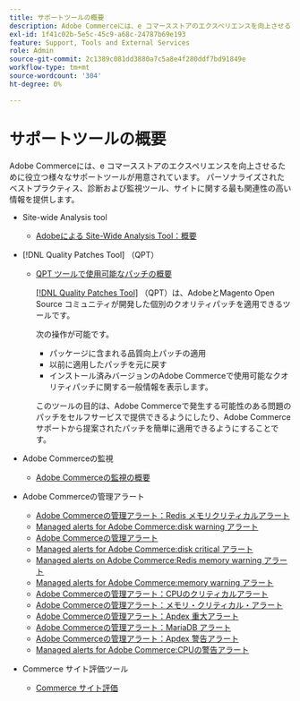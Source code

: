 ```yaml
---
title: サポートツールの概要
description: Adobe Commerceには、e コマースストアのエクスペリエンスを向上させるために役立つ様々なサポートツールが用意されています。 パーソナライズされたベストプラクティス、診断および監視ツール、サイトに関する最も関連性の高い情報を提供します。
exl-id: 1f41c02b-5e5c-45c9-a68c-24787b69e193
feature: Support, Tools and External Services
role: Admin
source-git-commit: 2c1389c081dd3880a7c5a8e4f280ddf7bd91849e
workflow-type: tm+mt
source-wordcount: '304'
ht-degree: 0%

---
```


# サポートツールの概要

Adobe Commerceには、e コマースストアのエクスペリエンスを向上させるために役立つ様々なサポートツールが用意されています。 パーソナライズされたベストプラクティス、診断および監視ツール、サイトに関する最も関連性の高い情報を提供します。

* Site-wide Analysis tool

   * [Adobeによる Site-Wide Analysis Tool：概要](/help/support-tools/site-wide-analysis-tool/swat-tool-overview.md)

* [!DNL Quality Patches Tool] （QPT）

   * [QPT ツールで使用可能なパッチの概要 ](https://experienceleague.adobe.com/en/docs/commerce-operations/tools/quality-patches-tool/patches-available-in-qpt/patches-available-in-qpt-tool-overview)

     [[!DNL Quality Patches Tool]](https://github.com/magento/quality-patches) （QPT）は、AdobeとMagento Open Source コミュニティが開発した個別のクオリティパッチを適用できるツールです。

     次の操作が可能です。

      * パッケージに含まれる品質向上パッチの適用
      * 以前に適用したパッチを元に戻す
      * インストール済みバージョンのAdobe Commerceで使用可能なクオリティパッチに関する一般情報を表示します。

     このツールの目的は、Adobe Commerceで発生する可能性のある問題のパッチをセルフサービスで提供できるようにしたり、Adobe Commerce サポートから提案されたパッチを簡単に適用できるようにすることです。

* Adobe Commerceの監視

   * [Adobe Commerceの監視の概要 ](https://experienceleague.adobe.com/en/docs/commerce-operations/tools/observation-for-adobe-commerce/intro)

* Adobe Commerceの管理アラート
   * [Adobe Commerceの管理アラート：Redis メモリクリティカルアラート ](https://experienceleague.adobe.com/en/docs/commerce-operations/tools/managed-alerts-for-adobe-commerce/managed-alerts-on-magento-commerce-redis-memory-critical-alert)
   * [Managed alerts for Adobe Commerce:disk warning アラート ](https://experienceleague.adobe.com/en/docs/commerce-operations/tools/managed-alerts-for-adobe-commerce/managed-alerts-for-magento-commerce-disk-warning-alert)
   * [Adobe Commerceの管理アラート ](https://experienceleague.adobe.com/en/docs/commerce-operations/tools/managed-alerts-for-adobe-commerce/managed-alerts-for-magento-commerce)
   * [Managed alerts for Adobe Commerce:disk critical アラート ](https://experienceleague.adobe.com/en/docs/commerce-operations/tools/managed-alerts-for-adobe-commerce/managed-alerts-for-magento-commerce-disk-critical-alert)
   * [Managed alerts on Adobe Commerce:Redis memory warning アラート ](https://experienceleague.adobe.com/en/docs/commerce-operations/tools/managed-alerts-for-adobe-commerce/managed-alerts-on-magento-commerce-redis-memory-warning-alert)
   * [Managed alerts for Adobe Commerce:memory warning アラート ](https://experienceleague.adobe.com/en/docs/commerce-operations/tools/managed-alerts-for-adobe-commerce/managed-alerts-for-magento-commerce-memory-warning-alert)
   * [Adobe Commerceの管理アラート：CPUのクリティカルアラート ](https://experienceleague.adobe.com/en/docs/commerce-operations/tools/managed-alerts-for-adobe-commerce/managed-alerts-on-magento-commerce-cpu-critical-alert)
   * [Adobe Commerceの管理アラート：メモリ・クリティカル・アラート ](https://experienceleague.adobe.com/en/docs/commerce-operations/tools/managed-alerts-for-adobe-commerce/managed-alerts-on-magento-commerce-memory-critical-alert)
   * [Adobe Commerceの管理アラート：Apdex 重大アラート ](https://experienceleague.adobe.com/en/docs/commerce-operations/tools/managed-alerts-for-adobe-commerce/managed-alerts-for-magento-commerce-apdex-critical-alert)
   * [Adobe Commerceの管理アラート：MariaDB アラート ](https://experienceleague.adobe.com/en/docs/commerce-operations/tools/managed-alerts-for-adobe-commerce/managed-alerts-on-magento-commerce-mariadb-alerts)
   * [Adobe Commerceの管理アラート：Apdex 警告アラート ](https://experienceleague.adobe.com/en/docs/commerce-operations/tools/managed-alerts-for-adobe-commerce/managed-alerts-for-magento-commerce-apdex-warning-alert)
   * [Managed alerts for Adobe Commerce:CPUの警告アラート ](https://experienceleague.adobe.com/en/docs/commerce-operations/tools/managed-alerts-for-adobe-commerce/managed-alerts-for-magento-commerce-cpu-warning-alert)
* Commerce サイト評価ツール
   * [Commerce サイト評価 ](https://experienceleague.adobe.com/tools/commerce-site-assessment/index.html)
